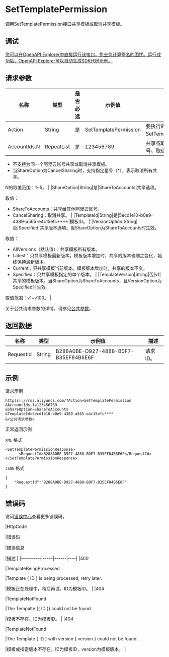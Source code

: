 # SetTemplatePermission

调用SetTemplatePermission接口共享模板或取消共享模板。

## 调试

[您可以在OpenAPI Explorer中直接运行该接口，免去您计算签名的困扰。运行成功后，OpenAPI Explorer可以自动生成SDK代码示例。](https://api.aliyun.com/#product=ROS&api=SetTemplatePermission&type=RPC&version=2019-09-10)

## 请求参数

|名称|类型|是否必选|示例值|描述|
|--|--|----|---|--|
|Action|String|是|SetTemplatePermission|要执行的操作，取值：SetTemplatePermission。 |
|AccountIds.N|RepeatList|是|123456789|共享或取消共享的阿里云账号。取值说明：

 -   不支持为同一个阿里云账号共享或取消共享模板。
-   当ShareOption为CancelSharing时，支持指定星号（\*），表示取消所有共享。

 N的取值范围：1~5。 |
|ShareOption|String|是|ShareToAccounts|共享选项。

 取值：

 -   ShareToAccounts：共享给其他阿里云账号。
-   CancelSharing：取消共享。 |
|TemplateId|String|是|5ecd1e10-b0e9-4389-a565-e4c15efc\*\*\*\*|模板ID。 |
|VersionOption|String|否|Specified|共享版本选项。当ShareOption为ShareToAccounts时生效。

 取值：

 -   AllVersions（默认值）：共享模板所有版本。
-   Latest：只共享模板最新版本。模板版本增加时，共享的版本也随之变化，始终保持最新版本。
-   Current：只共享模板当前版本。模板版本增加时，共享的版本不变。
-   Specified：只共享模板指定的单个版本。 |
|TemplateVersion|String|否|v1|共享的模板版本。当ShareOption为ShareToAccounts，且VersionOption为Specified时生效。

 取值范围：v1~v100。 |

关于公共请求参数的详情，请参见[公共参数](~~131957~~)。

## 返回数据

|名称|类型|示例值|描述|
|--|--|---|--|
|RequestId|String|B288A0BE-D927-4888-B0F7-B35EF84B6E6F|请求ID。 |

## 示例

请求示例

```
http(s)://ros.aliyuncs.com/?Action=SetTemplatePermission
&AccountIds.1=123456789
&ShareOption=ShareToAccounts
&TemplateId=5ecd1e10-b0e9-4389-a565-e4c15efc****
&<公共请求参数>
```

正常返回示例

`XML` 格式

```
<SetTemplatePermissionResponse>
      <RequestId>B288A0BE-D927-4888-B0F7-B35EF84B6E6F</RequestId>
</SetTemplatePermissionResponse>
```

`JSON` 格式

```
{
    "RequestId":"B288A0BE-D927-4888-B0F7-B35EF84B6E6F"
}
```

## 错误码

访问[错误中心](https://error-center.aliyun.com/status/product/ROS)查看更多错误码。

|HttpCode

|错误码

|错误信息

|描述 |
|----------|-----|------|----|
|400

|TemplateBeingProcessed

|Template \{ ID \} is being processed, retry later.

|模板正在处理中，稍后再试。ID为模板ID。 |
|404

|TemplateNotFound

|The Tempalte \(\{ ID \}\) could not be found.

|模板不存在。ID为模板ID。 |
|404

|TemplateNotFound

|The Template \{ ID \} with version \{ version \} could not be found.

|模板或指定版本不存在。ID为模板ID，version为模板版本。 |

